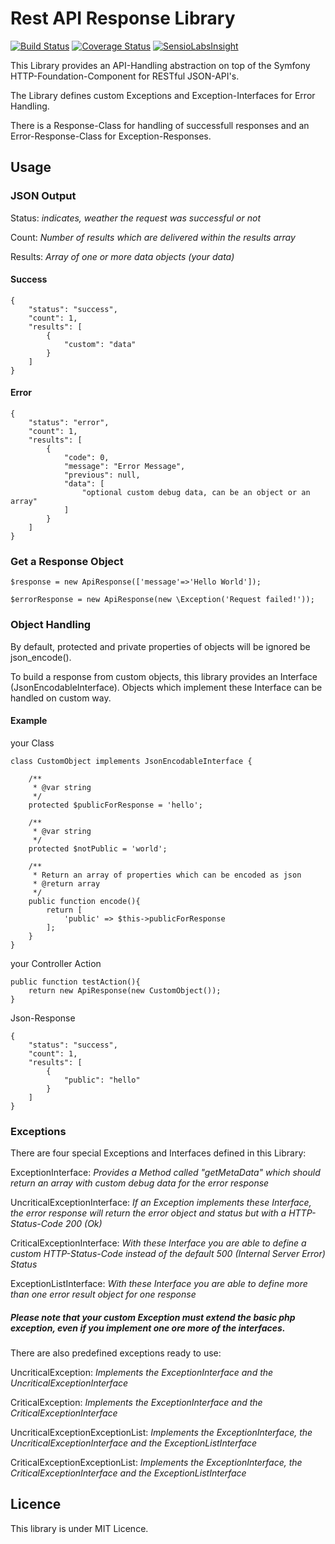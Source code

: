 Rest API Response Library
=========================
[![Build Status](https://travis-ci.org/pmarien/rest-api-response.svg)](https://travis-ci.org/pmarien/rest-api-response)
[![Coverage Status](https://coveralls.io/repos/pmarien/rest-api-response/badge.svg?branch=develop&service=github)](https://coveralls.io/github/pmarien/rest-api-response?branch=develop)
[![SensioLabsInsight](https://insight.sensiolabs.com/projects/358209df-2792-425b-ae62-eacc6742db3c/mini.png)](https://insight.sensiolabs.com/projects/358209df-2792-425b-ae62-eacc6742db3c)

This Library provides an API-Handling abstraction on top of the Symfony HTTP-Foundation-Component for RESTful JSON-API's.

The Library defines custom Exceptions and Exception-Interfaces for Error Handling. 

There is a Response-Class for handling of successfull responses and an Error-Response-Class for Exception-Responses.

## Usage
### JSON Output

Status: *indicates, weather the request was successful or not*
 
Count: *Number of results which are delivered within the results array*

Results: *Array of one or more data objects (your data)*

#### Success

    {
        "status": "success",
        "count": 1,
        "results": [
            {
                "custom": "data"
            }
        ]
    }

#### Error

    {
        "status": "error",
        "count": 1,
        "results": [
            {
                "code": 0,
                "message": "Error Message",
                "previous": null,
                "data": [
                    "optional custom debug data, can be an object or an array"
                ]
            }
        ]
    }

### Get a Response Object
```$response = new ApiResponse(['message'=>'Hello World']);```

```$errorResponse = new ApiResponse(new \Exception('Request failed!'));```

### Object Handling
By default, protected and private properties of objects will be ignored be json\_encode().

To build a response from custom objects, this library provides an Interface (JsonEncodableInterface). Objects which implement these Interface can be handled on custom way.

#### Example
your Class

    class CustomObject implements JsonEncodableInterface {
    
        /**
         * @var string
         */
        protected $publicForResponse = 'hello';
        
        /**
         * @var string
         */
        protected $notPublic = 'world';
        
        /**
         * Return an array of properties which can be encoded as json
         * @return array
         */
        public function encode(){
            return [
                'public' => $this->publicForResponse
            ];
        }
    }

your Controller Action

    public function testAction(){
        return new ApiResponse(new CustomObject());
    }    

Json-Response

    {
        "status": "success",
        "count": 1,
        "results": [
            {
                "public": "hello"
            }
        ]
    }

### Exceptions
There are four special Exceptions and Interfaces defined in this Library:

ExceptionInterface: *Provides a Method called "getMetaData" which should return an array with custom debug data for the error response*

UncriticalExceptionInterface: *If an Exception implements these Interface, the error response will return the error object and status but with a HTTP-Status-Code 200 (Ok)*

CriticalExceptionInterface: *With these Interface you are able to define a custom HTTP-Status-Code instead of the default 500 (Internal Server Error) Status*

ExceptionListInterface: *With these Interface you are able to define more than one error result object for one response*

##### Please note that your custom Exception must extend the basic php exception, even if you implement one ore more of the interfaces.

There are also predefined exceptions ready to use:

UncriticalException: *Implements the ExceptionInterface and the UncriticalExceptionInterface*

CriticalException: *Implements the ExceptionInterface and the CriticalExceptionInterface*

UncriticalExceptionExceptionList: *Implements the ExceptionInterface, the UncriticalExceptionInterface and the ExceptionListInterface*

CriticalExceptionExceptionList: *Implements the ExceptionInterface, the CriticalExceptionInterface and the ExceptionListInterface*

## Licence
This library is under MIT Licence.
